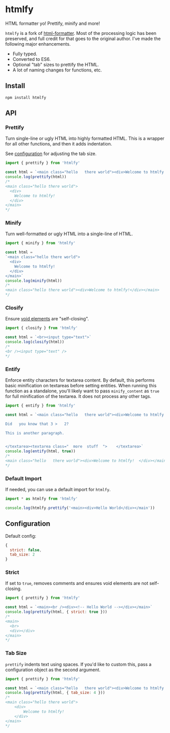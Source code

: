 # htmlfy
HTML formatter yo! Prettify, minify and more!

`htmlfy` is a fork of [html-formatter](https://github.com/uznam8x/html-formatter/tree/master). Most of the processing logic has been preserved, and full credit for that goes to the original author. I've made the following major enhancements.

- Fully typed.
- Converted to ES6.
- Optional "tab" sizes to prettify the HTML.
- A lot of naming changes for functions, etc.

## Install

`npm install htmlfy`

## API

### Prettify
Turn single-line or ugly HTML into highly formatted HTML. This is a wrapper for all other functions, and then it adds indentation.

See [configuration](#configuration) for adjusting the tab size.

```js
import { prettify } from 'htmlfy'

const html = `<main class="hello   there world"><div>Welcome to htmlfy!  </div></main>`
console.log(prettify(html))
/*
<main class="hello there world">
  <div>
    Welcome to htmlfy!
  </div>
</main>
*/
```

### Minify
Turn well-formatted or ugly HTML into a single-line of HTML.

```js
import { minify } from 'htmlfy'

const html = 
`<main class="hello there world">
  <div>
    Welcome to htmlfy!
  </div>
</main>`
console.log(minify(html))
/*
<main class="hello there world"><div>Welcome to htmlfy!</div></main>
*/
```

### Closify
Ensure [void elements](https://developer.mozilla.org/en-US/docs/Glossary/Void_element) are "self-closing".

```js
import { closify } from 'htmlfy'

const html = `<br><input type="text">`
console.log(closify(html))
/*
<br /><input type="text" />
*/
```

### Entify
Enforce entity characters for textarea content. By default, this performs basic minification on textareas before setting entities. When running this function as a standalone, you'll likely want to pass `minify_content` as `true` for full minification of the textarea. It does not process any other tags.

```js
import { entify } from 'htmlfy'

const html = `<main class="hello   there world"><div>Welcome to htmlfy!  </div></main><textarea  >

Did   you know that 3 >   2?

This is another paragraph.   


</textarea><textarea class="  more  stuff  ">    </textarea>`
console.log(entify(html, true))
/*
<main class="hello   there world"><div>Welcome to htmlfy!  </div></main><textarea>Did you know that 3 &gt; 2?&#13;&#13;This is another paragraph.</textarea><textarea class="more stuff"></textarea>
*/
```

### Default Import
If needed, you can use a default import for `htmlfy`.

```js
import * as htmlfy from 'htmlfy'

console.log(htmlfy.prettify('<main><div>Hello World</div></main'))
```

## Configuration
Default config:
```js
{
  strict: false,
  tab_size: 2
}
```

### Strict
If set to `true`, removes comments and ensures void elements are not self-closing.

```js
import { prettify } from 'htmlfy'

const html = `<main><br /><div><!-- Hello World --></div></main>`
console.log(prettify(html, { strict: true }))
/*
<main>
  <br>
  <div></div>
</main>
*/
```

### Tab Size
`prettify` indents text using spaces. If you'd like to custom this, pass a configuration object as the second argument.

```js
import { prettify } from 'htmlfy'

const html = `<main class="hello   there world"><div>Welcome to htmlfy!  </div></main>`
console.log(prettify(html, { tab_size: 4 }))
/*
<main class="hello there world">
    <div>
        Welcome to htmlfy!
    </div>
</main>
*/
```
